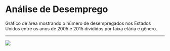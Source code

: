 # Análise de Desemprego

Gráfico de área mostrando o número de desempregados nos Estados Unidos entre os anos de 2005 e 2015 divididos por faixa etária e gênero.

---

![](unemployment.gif)
